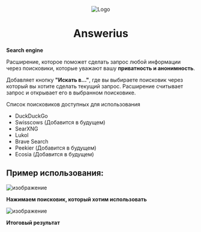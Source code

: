<p align="center">
  <img src="https://cdn.iconscout.com/icon/free/png-64/hacker-3875926-3217487.png" alt="Logo"></img>
</p>
<h1 align="center">Answerius</h1>
<p><b>Search engine</b></p>
<p>Расширение, которое поможет сделать запрос любой информации через поисковики, которые уважают вашу <b>приватность и анонимность</b>.</p>
<p>Добавляет кнопку <b>"Искать в..."</b>, где вы выбираете поисковик через который вы хотите сделать текущий запрос. Расширение считывает запрос и открывает его в выбранном поисковике.</p>
<p>Список поисковиков доступных для использования</p>
<ul>
<li>DuckDuckGo</li>
<li>Swisscows (Добавится в будущем)</li>
<li>SearXNG</li>
<li>Lukol</li>
<li>Brave Search</li>
<li>Peekier (Добавится в будущем)</li>
<li>Ecosia (Добавится в будущем)</li>
</ul>
<h2>Пример использования:</h2>

![изображение](https://user-images.githubusercontent.com/88831850/159583756-8cd4a9e2-430e-4e53-92b8-85a7d7aebdab.png)

**Нажимаем поисковик, который хотим использовать** 

![изображение](https://user-images.githubusercontent.com/88831850/159583801-79de7f02-c800-4f64-93ca-a1a7dbf0bcd6.png)

**Итоговый результат**
